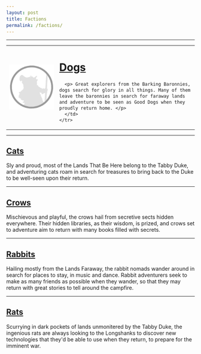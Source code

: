 ```yaml
---
layout: post
title: Factions
permalink: /factions/
---
```


***

<table cellspacing="200">
    <tr>
      <td>
        <img align="left" src="https://github.com/Bartapapa/legend/blob/main/docs/assets/img/CharacterPortrait.png">
      </td>
      <td>
      <h1> <a href="{{ site.baseurl }}/factions/dogs">Dogs</a> </h1>

      <p> Great explorers from the Barking Baronnies, dogs search for glory in all things. Many of them leave the baronnies in search for faraway lands and adventure to be seen as Good Dogs when they proudly return home. </p>
      </td>
    </tr>
  </table>




***
## <a href="{{ site.baseurl }}/factions/cats">Cats</a>

Sly and proud, most of the Lands That Be Here belong to the Tabby Duke, and adventuring cats roam in search for treasures to bring back to the Duke to be well-seen upon their return.
***
## <a href="{{ site.baseurl }}/factions/crows">Crows</a>

Mischievous and playful, the crows hail from secretive sects hidden everywhere. Their hidden libraries, as their wisdom, is prized, and crows set to adventure aim to return with many books filled with secrets.
***
## <a href="{{ site.baseurl }}/factions/rabbits">Rabbits</a>

Hailing mostly from the Lands Faraway, the rabbit nomads wander around in search for places to stay, in music and dance. Rabbit adventurers seek to make as many friends as possible when they wander, so that they may return with great stories to tell around the campfire.
***
## <a href="{{ site.baseurl }}/factions/rats">Rats</a>

Scurrying in dark pockets of lands unmonitered by the Tabby Duke, the ingenious rats are always looking to the Longshanks to discover new technologies that they'd be able to use when they return, to prepare for the imminent war.
